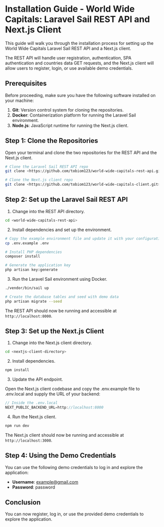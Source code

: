 # Installation Guide - World Wide Capitals: Laravel Sail REST API and Next.js Client

This guide will walk you through the installation process for setting up the World Wide Capitals Laravel Sail REST API and a Next.js client. 

The REST API will handle user registration, authentication, SPA authentication and countries data GET requests, and the Next.js client will allow users to register, login, or use available demo credentials.

## Prerequisites

Before proceeding, make sure you have the following software installed on your machine:

1. **Git**: Version control system for cloning the repositories.
2. **Docker**: Containerization platform for running the Laravel Sail environment.
3. **Node.js**: JavaScript runtime for running the Next.js client.

## Step 1: Clone the Repositories

Open your terminal and clone the two repositories for the REST API and the Next.js client.

```bash
# Clone the Laravel Sail REST API repo
git clone <https://github.com/tobiom123/world-wide-capitals-rest-api.git>

# Clone the Next.js client repo
git clone <https://github.com/tobiom123/world-wide-capitals-client.git>
```

## Step 2: Set up the Laravel Sail REST API

1. Change into the REST API directory.

```bash
cd <world-wide-capitals-rest-api>
```

2. Install dependencies and set up the environment.

```bash
# Copy the example environment file and update it with your configuration
cp .env.example .env

# Install PHP dependencies
composer install

# Generate the application key
php artisan key:generate
```

3. Run the Laravel Sail environment using Docker.

```bash
./vendor/bin/sail up

# Create the database tables and seed with demo data
php artisan migrate --seed
```

The REST API should now be running and accessible at `http://localhost:8000`.

## Step 3: Set up the Next.js Client

1. Change into the Next.js client directory.

```bash
cd <nextjs-client-directory>
```

2. Install dependencies.

```bash
npm install
```

3. Update the API endpoint.

Open the Next.js client codebase and copy the .env.example file to .env.local and supply the URL of your backend:

```javascript
// Inside the .env.local
NEXT_PUBLIC_BACKEND_URL=http://localhost:8000
```

4. Run the Next.js client.

```bash
npm run dev
```

The Next.js client should now be running and accessible at `http://localhost:3000`.

## Step 4: Using the Demo Credentials

You can use the following demo credentials to log in and explore the application:

- **Username**: example@gmail.com
- **Password**: password

## Conclusion

You can now register, log in, or use the provided demo credentials to explore the application.
